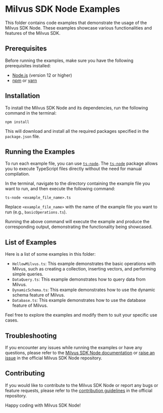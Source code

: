 # Milvus SDK Node Examples

This folder contains code examples that demonstrate the usage of the Milvus SDK Node. These examples showcase various functionalities and features of the Milvus SDK.

## Prerequisites

Before running the examples, make sure you have the following prerequisites installed:

- [Node.js](https://nodejs.org) (version 12 or higher)
- [npm](https://www.npmjs.com/) or [yarn](https://yarnpkg.com/)

## Installation

To install the Milvus SDK Node and its dependencies, run the following command in the terminal:

```shell
npm install
```

This will download and install all the required packages specified in the `package.json` file.

## Running the Examples

To run each example file, you can use [`ts-node`](https://github.com/TypeStrong/ts-node). The [`ts-node`](https://github.com/TypeStrong/ts-node) package allows you to execute TypeScript files directly without the need for manual compilation.

In the terminal, navigate to the directory containing the example file you want to run, and then execute the following command:

```shell
ts-node <example_file_name>.ts
```

Replace `<example_file_name>` with the name of the example file you want to run (e.g., `basicOperations.ts`).

Running the above command will execute the example and produce the corresponding output, demonstrating the functionality being showcased.

## List of Examples

Here is a list of some examples in this folder:

- `HellowMilvus.ts`: This example demonstrates the basic operations with Milvus, such as creating a collection, inserting vectors, and performing simple queries.
- `DataQuery.ts`: This example demonstrates how to query data from Milvus.
- `DynamicSchema.ts`: This example demonstrates how to use the dynamic schema feature of Milvus.
- `Database.ts`: This example demonstrates how to use the database feature of Milvus.

Feel free to explore the examples and modify them to suit your specific use cases.

## Troubleshooting

If you encounter any issues while running the examples or have any questions, please refer to the [Milvus SDK Node documentation](https://milvus.io/docs/sdk/node) or [raise an issue](https://github.com/milvus-io/milvus-sdk-node/issues) in the official Milvus SDK Node repository.

## Contributing

If you would like to contribute to the Milvus SDK Node or report any bugs or feature requests, please refer to the [contribution guidelines](https://github.com/milvus-io/milvus-sdk-node/blob/main/CONTRIBUTING.md) in the official repository.

Happy coding with Milvus SDK Node!
